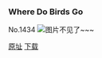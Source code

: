 ### Where Do Birds Go
No.1434
![图片不见了~~~](https://imgs.xkcd.com/comics/where_do_birds_go.png)

[原址](https://xkcd.com//1434) [下载](https://imgs.xkcd.com/comics/where_do_birds_go.png)

